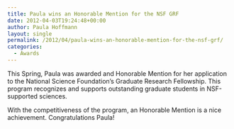 ```yaml
---
title: Paula wins an Honorable Mention for the NSF GRF
date: 2012-04-03T19:24:48+00:00
author: Paula Hoffmann
layout: single
permalink: /2012/04/paula-wins-an-honorable-mention-for-the-nsf-grf/
categories:
  - Awards
---
```

This Spring, Paula was awarded and Honorable Mention for her application to the National Science Foundation&#8217;s Graduate Research Fellowship. This program recognizes and supports outstanding graduate students in NSF-supported sciences.

With the competitiveness of the program, an Honorable Mention is a nice achievement. Congratulations Paula!
